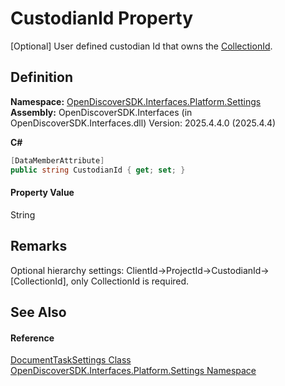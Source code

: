 # CustodianId Property


[Optional] User defined custodian Id that owns the <a href="f30dc13a-84bb-8d14-d411-e3b2bf578662">CollectionId</a>.



## Definition
**Namespace:** <a href="a4de3d25-b44d-10c7-9f7b-6e96e612f300">OpenDiscoverSDK.Interfaces.Platform.Settings</a>  
**Assembly:** OpenDiscoverSDK.Interfaces (in OpenDiscoverSDK.Interfaces.dll) Version: 2025.4.4.0 (2025.4.4)

**C#**
``` C#
[DataMemberAttribute]
public string CustodianId { get; set; }
```



#### Property Value
String

## Remarks

Optional hierarchy settings: ClientId-&gt;ProjectId-&gt;CustodianId-&gt;[CollectionId], only CollectionId is required.


## See Also


#### Reference
<a href="15834f2e-5778-5912-a2cc-a92e9d2e78fb">DocumentTaskSettings Class</a>  
<a href="a4de3d25-b44d-10c7-9f7b-6e96e612f300">OpenDiscoverSDK.Interfaces.Platform.Settings Namespace</a>  
